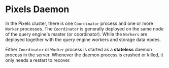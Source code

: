 # Pixels Daemon

In the Pixels cluster, there is one `Coordinator` process and one or more `Worker` processes.
The `Coordinator` is generally deployed on the same node of the query engine's master
(or coordinator).
While the `Workers` are deployed together with the query engine workers and storage data nodes.

Either `Coordinator` or `Worker` process is started as a **stateless** daemon process in the server.
Whenever the daemon process is crashed or killed, it only needs a restart to recover.
